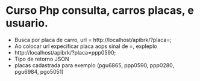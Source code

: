 # Curso Php consulta, carros placas, e usuario.

- Busca por placa de carro, url = http://localhost/apibrk/?placa=;
- Ao colocar url expecificar placa aops sinal de =, expleplo
- http://localhost/apibrk/?placa=ppp0590;
- Tipo de retorno JSON
- placas cadastrada para exemplo
(pgu6865,
ppp0590,
ppp0280,
pgu6984,
pgo5051)
